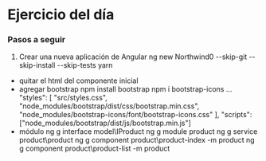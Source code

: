 # Ejercicio del día

### Pasos a seguir

1. Crear una nueva aplicación de Angular
	ng new Northwind0 --skip-git --skip-install --skip-tests
yarn
- quitar el html del componente inicial
- agregar bootstrap
	npm install bootstrap
	npm i bootstrap-icons
		...
		"styles": [
		  "src/styles.css",
		  "node_modules/bootstrap/dist/css/bootstrap.min.css",
		  "node_modules/bootstrap-icons/font/bootstrap-icons.css"
		],
		"scripts": ["node_modules/bootstrap/dist/js/bootstrap.min.js"]
- módulo
	ng g interface model\IProduct
	ng g module product
	ng g service product\product
	ng g component product\product-index -m product
	ng g component product\product-list -m product

